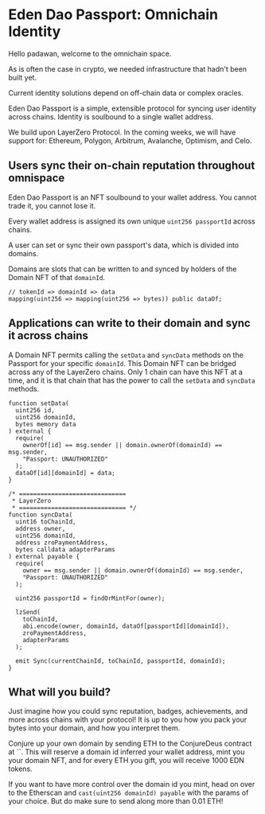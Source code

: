 # Eden Dao Passport: Omnichain Identity

Hello padawan, welcome to the omnichain space.

As is often the case in crypto, we needed infrastructure that hadn't been built yet.

Current identity solutions depend on off-chain data or complex oracles.

Eden Dao Passport is a simple, extensible protocol for syncing user identity across chains. Identity is soulbound to a single wallet address.

We build upon LayerZero Protocol. In the coming weeks, we will have support for: Ethereum, Polygon, Arbitrum, Avalanche, Optimism, and Celo.

## Users sync their on-chain reputation throughout omnispace

Eden Dao Passport is an NFT soulbound to your wallet address. You cannot trade it, you cannot lose it.

Every wallet address is assigned its own unique `uint256 passportId` across chains.

A user can set or sync their own passport's data, which is divided into domains.

Domains are slots that can be written to and synced by holders of the Domain NFT of that `domainId`.

```solidity
// tokenId => domainId => data
mapping(uint256 => mapping(uint256 => bytes)) public dataOf;
```

## Applications can write to their domain and sync it across chains

A Domain NFT permits calling the `setData` and `syncData` methods on the Passport for your specific `domainId`. This Domain NFT can be bridged across any of the LayerZero chains. Only 1 chain can have this NFT at a time, and it is that chain that has the power to call the `setData` and `syncData` methods.

```solidity
function setData(
  uint256 id,
  uint256 domainId,
  bytes memory data
) external {
  require(
    ownerOf[id] == msg.sender || domain.ownerOf(domainId) == msg.sender,
    "Passport: UNAUTHORIZED"
  );
  dataOf[id][domainId] = data;
}

/* ==============================
 * LayerZero
 * ============================== */
function syncData(
  uint16 toChainId,
  address owner,
  uint256 domainId,
  address zroPaymentAddress,
  bytes calldata adapterParams
) external payable {
  require(
    owner == msg.sender || domain.ownerOf(domainId) == msg.sender,
    "Passport: UNAUTHORIZED"
  );

  uint256 passportId = findOrMintFor(owner);

  lzSend(
    toChainId,
    abi.encode(owner, domainId, dataOf[passportId][domainId]),
    zroPaymentAddress,
    adapterParams
  );

  emit Sync(currentChainId, toChainId, passportId, domainId);
}

```

## What will you build?

Just imagine how you could sync reputation, badges, achievements, and more across chains with your protocol! It is up to you how you pack your bytes into your domain, and how you interpret them.

Conjure up your own domain by sending ETH to the ConjureDeus contract at ``. This will reserve a domain id inferred your wallet address, mint you your domain NFT, and for every ETH you gift, you will receive 1000 EDN tokens.

If you want to have more control over the domain id you mint, head on over to the Etherscan and `cast(uint256 domainId) payable` with the params of your choice. But do make sure to send along more than 0.01 ETH!
